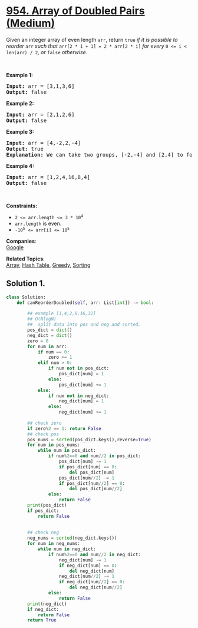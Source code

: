 # [954. Array of Doubled Pairs (Medium)](https://leetcode.com/problems/array-of-doubled-pairs/)

<p>Given an integer array of even length <code>arr</code>, return <code>true</code><em> if it is possible to reorder </em><code>arr</code><em> such that </em><code>arr[2 * i + 1] = 2 * arr[2 * i]</code><em> for every </em><code>0 &lt;= i &lt; len(arr) / 2</code><em>, or </em><code>false</code><em> otherwise</em>.</p>

<p>&nbsp;</p>
<p><strong>Example 1:</strong></p>

<pre><strong>Input:</strong> arr = [3,1,3,6]
<strong>Output:</strong> false
</pre>

<p><strong>Example 2:</strong></p>

<pre><strong>Input:</strong> arr = [2,1,2,6]
<strong>Output:</strong> false
</pre>

<p><strong>Example 3:</strong></p>

<pre><strong>Input:</strong> arr = [4,-2,2,-4]
<strong>Output:</strong> true
<strong>Explanation:</strong> We can take two groups, [-2,-4] and [2,4] to form [-2,-4,2,4] or [2,4,-2,-4].
</pre>

<p><strong>Example 4:</strong></p>

<pre><strong>Input:</strong> arr = [1,2,4,16,8,4]
<strong>Output:</strong> false
</pre>

<p>&nbsp;</p>
<p><strong>Constraints:</strong></p>

<ul>
	<li><code>2 &lt;= arr.length &lt;= 3 * 10<sup>4</sup></code></li>
	<li><code>arr.length</code> is even.</li>
	<li><code>-10<sup>5</sup> &lt;= arr[i] &lt;= 10<sup>5</sup></code></li>
</ul>


**Companies**:  
[Google](https://leetcode.com/company/google)

**Related Topics**:  
[Array](https://leetcode.com/tag/array/), [Hash Table](https://leetcode.com/tag/hash-table/), [Greedy](https://leetcode.com/tag/greedy/), [Sorting](https://leetcode.com/tag/sorting/)

## Solution 1.

```py
class Solution:
    def canReorderDoubled(self, arr: List[int]) -> bool:
        
        ## example [1,4,2,8,16,32]
        ## O(NlogN)
        ##  split data into pos and neg and sorted, 
        pos_dict = dict()
        neg_dict = dict()
        zero = 0
        for num in arr:
            if num == 0:
                zero += 1
            elif num > 0:
                if num not in pos_dict:
                    pos_dict[num] = 1
                else:
                    pos_dict[num] += 1
            else:
                if num not in neg_dict:
                    neg_dict[num] = 1
                else:
                    neg_dict[num] += 1
            
        ## check zero
        if zero%2 == 1: return False
        ## check pos
        pos_nums = sorted(pos_dict.keys(),reverse=True)
        for num in pos_nums:
            while num in pos_dict:
                if num%2==0 and num//2 in pos_dict:
                    pos_dict[num] -= 1
                    if pos_dict[num] == 0:
                        del pos_dict[num]
                    pos_dict[num//2] -= 1
                    if pos_dict[num//2] == 0:
                        del pos_dict[num//2]
                else:
                    return False
        print(pos_dict)
        if pos_dict:
            return False
        
        
        ## check neg
        neg_nums = sorted(neg_dict.keys())
        for num in neg_nums:
            while num in neg_dict:
                if num%2==0 and num//2 in neg_dict:
                    neg_dict[num] -= 1
                    if neg_dict[num] == 0:
                        del neg_dict[num]
                    neg_dict[num//2] -= 1
                    if neg_dict[num//2] == 0:
                        del neg_dict[num//2]
                else:
                    return False
        print(neg_dict)
        if neg_dict:
            return False
        return True

```